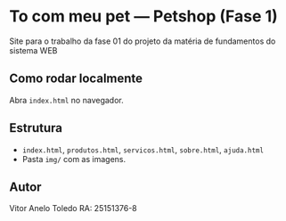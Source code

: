 # To com meu pet — Petshop (Fase 1)

Site para o trabalho da fase 01 do projeto da matéria de fundamentos do sistema WEB

## Como rodar localmente
Abra `index.html` no navegador.


## Estrutura
- `index.html`, `produtos.html`, `servicos.html`, `sobre.html`, `ajuda.html`
- Pasta `img/` com as imagens.

## Autor
Vitor Anelo Toledo RA: 25151376-8
